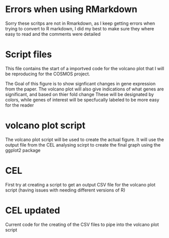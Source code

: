 # Errors when using RMarkdown 

Sorry these scritps are not in Rmarkdown, as I keep getting errors when trying to convert to R markdown, I did my best to make sure they where easy to read and the comments were detailed 

# Script files 
This file contains the start of a importved code for the volcano plot that I will be reproducing for the COSMOS project. 

The Goal of this figure is to show signficant changes in gene expression from the paper. The volcano plot will also give indications of what genes are significant, and based on thier fold change 
These will be designated by colors, while genes of interest will be specfucally labeled to be more easy for the reader

# volcano plot script 
The volcano plot script will be used to create the actual figure. It will use the output file from the CEL analysing scirpt to create the final graph using the ggplot2 package 

# CEL 
First try at creating a script to get an output CSV file for the volcano plot script (having issues with needing different versions of R)

# CEL updated 
Current code for the creating of the CSV files to pipe into the volcano plot script 

